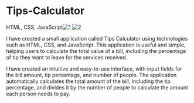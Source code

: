 # Tips-Calculator
HTML, CSS, JavaScript![1](https://user-images.githubusercontent.com/57075208/220987281-c0476c3e-bbc8-47fe-8295-a9c852d0492b.jpeg)
![2](https://user-images.githubusercontent.com/57075208/220987288-7da9200e-7ed9-4f63-91f1-721ad2f632cd.jpeg)


I have created a small application called Tips Calculator using technologies such as HTML, CSS, and JavaScript. This application is useful and simple, helping users to calculate the total value of a bill, including the percentage of tip they want to leave for the services received.

I have created an intuitive and easy-to-use interface, with input fields for the bill amount, tip percentage, and number of people. The application automatically calculates the total amount of the bill, including the tip percentage, and divides it by the number of people to calculate the amount each person needs to pay.
